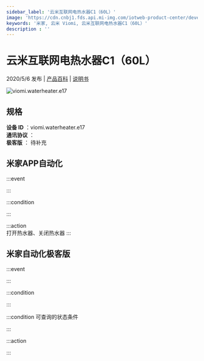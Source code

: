 ```yaml
---
sidebar_label: '云米互联网电热水器C1（60L）'
image: 'https://cdn.cnbj1.fds.api.mi-img.com/iotweb-product-center/developer_1589946016404vInM0peh.png?GalaxyAccessKeyId=AKVGLQWBOVIRQ3XLEW&Expires=9223372036854775807&Signature=8WrWmXe/0I8E2WMBJV96BMl/RdY='
keywords: '米家, 云米 Viomi, 云米互联网电热水器C1（60L）'
description : ''
---
```

# 云米互联网电热水器C1（60L）

2020/5/6 发布 | [产品百科](https://home.mi.com/webapp/content/baike/product/index.html?model=viomi.waterheater.e17/) | [说明书](https://home.mi.com/views/introduction.html?model=viomi.waterheater.e17&region=cn)

![viomi.waterheater.e17](https://cdn.cnbj1.fds.api.mi-img.com/iotweb-product-center/developer_1589946016404vInM0peh.png?GalaxyAccessKeyId=AKVGLQWBOVIRQ3XLEW&Expires=9223372036854775807&Signature=8WrWmXe/0I8E2WMBJV96BMl/RdY=)

## 规格  
> 
**设备 ID** ：viomi.waterheater.e17  
**通讯协议** ：  
**极客版**  ： 待补充 


## 米家APP自动化  

:::event  

:::

:::condition  

:::

:::action   
打开热水器、关闭热水器
:::

## 米家自动化极客版  

:::event  

:::

:::condition  

:::

:::condition 可查询的状态条件  

:::

:::action  

:::

        
